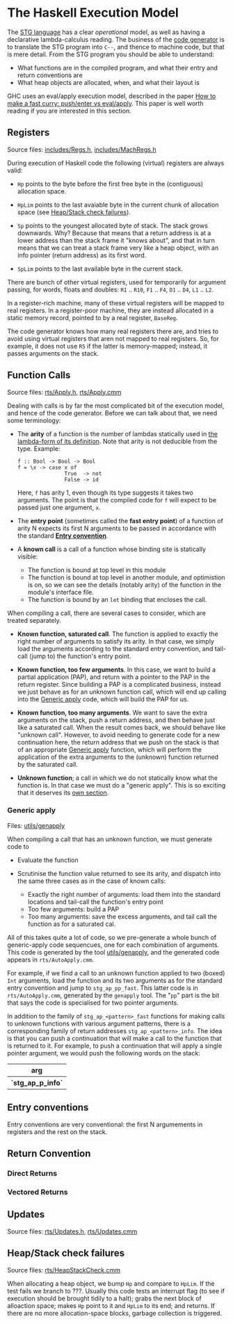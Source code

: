 # The Haskell Execution Model


The [STG language](commentary/compiler/stg-syn-type) has a clear *operational* model, as well as having a declarative lambda-calculus reading.  The business of the [code generator](commentary/compiler/code-gen) is to translate the STG program into `C--`, and thence to machine code, but that is mere detail. From the STG program you should be able to understand:

- What functions are in the compiled program, and what their entry and return conventions are
- What heap objects are allocated, when, and what their layout is


GHC uses an eval/apply execution model, described in the paper [ How to make a fast curry: push/enter vs eval/apply](http://research.microsoft.com/%7Esimonpj/papers/eval-apply).  This paper is well worth reading if you are interested in this section.

## Registers


Source files: [includes/Regs.h](/trac/ghc/browser/ghc/includes/Regs.h), [includes/MachRegs.h](/trac/ghc/browser/ghc/includes/MachRegs.h)


During execution of Haskell code the following (virtual) registers are always valid:

- `Hp` points to the byte before the first free byte in the (contiguous) allocation space.

- `HpLim` points to the last avaiable byte in the current chunk of allocation space (see [Heap/Stack check failures](#Heap/Stackcheckfailures)).

- `Sp` points to the youngest allocated byte of stack.  The stack grows downwards.  Why?  Because that means that a return address is at a lower address than the stack frame it "knows about", and that in turn means that we can treat a stack frame very like a heap object, with an info pointer (return address) as its first word.

- `SpLim` points to the last available byte in the current stack.


There are bunch of other virtual registers, used for temporarily for argument passing, for words, floats and doubles: `R1` .. `R10`, `F1` .. `F4`, `D1` .. `D4`, `L1` .. `L2`.


In a register-rich machine, many of these virtual registers will be mapped to real registers.  In a register-poor machine, they are instead allocated in a static memory record, pointed to by a real register, `BaseReg`.


The code generator knows how many real registers there are, and tries to avoid using virtual registers that aren not mapped to real registers.  So, for example, it does not use `R5` if the latter is memory-mapped; instead, it passes arguments on the stack.

## Function Calls


Source files: [rts/Apply.h](/trac/ghc/browser/ghc/rts/Apply.h), [rts/Apply.cmm](/trac/ghc/browser/ghc/rts/Apply.cmm)


Dealing with calls is by far the most complicated bit of the execution model, and hence of the code generator.  Before we can talk about that, we need some terminology:

- The **arity** of a function is the number of lambdas statically used in [the lambda-form of its definition](commentary/compiler/stg-syn-type).  Note that arity is not deducible from the type.  Example:

  ```wiki
  f :: Bool -> Bool -> Bool
  f = \x -> case x of 
                 True  -> not
                 False -> id
  ```

  Here, `f` has arity 1, even though its type suggests it takes two arguments.  The point is that the compiled code for `f` will expect to be passed just one argument, `x`.

- The **entry point** (sometimes called the **fast entry point**) of a function of arity N expects its first N  arguments to be passed in accordance with the standard **[Entry convention](commentary/rts/haskell-execution#)**.

- A **known call** is a call of a function whose binding site is statically visible:

  - The function is bound at top level in this module
  - The function is bound at top level in another module, and optimistion is on, so we can see the details (notably arity) of the function in the module's interface file.
  - The function is bound by an `let` binding that encloses the call.


When compiling a call, there are several cases to consider, which are treated separately.  

- **Known function, saturated call**.   The function is applied to exactly the right number of arguments to satisfy its arity.  In that case, we simply load the arguments according to the standard entry convention, and tail-call (jump to) the function's entry point.

- **Known function, too few arguments**.  In this case, we want to build a partial application (PAP), and return with a pointer to the PAP in the return register.  Since building a PAP is a complicated business, instead we just behave as for an unknown function call, which will end up calling into the [Generic apply](#Genericapply) code, which will build the PAP for us.

- **Known function, too many arguments**.  We want to save the extra arguments on the stack, push a return address, and then behave just like a saturated call.  When the result comes back, we should behave like "unknown call".  However, to avoid needing to generate code for a new continuation here, the return address that we push on the stack is that of an appropriate [Generic apply](#Genericapply) function, which will perform the application of the extra arguments to the (unknown) function returned by the saturated call.

- **Unknown function**;  a call in which we do not statically know what the function is.  In that case we must do a "generic apply".  This is so exciting that it deserves its [own section](commentary/rts/haskell-execution#generic-apply).

### Generic apply


Files: [utils/genapply](/trac/ghc/browser/ghc/utils/genapply)


When compiling a call that has an unknown function, we must generate code to

- Evaluate the function
- Scrutinise the function value returned to see its arity, and dispatch into the same three cases as in the case of known calls:

  - Exactly the right number of arguments: load them into the standard locations and tail-call the function's entry point
  - Too few arguments: build a PAP
  - Too many arguments: save the excess arguments, and tail call the function as for a saturated cal.


All of this takes quite a lot of code, so we pre-generate a whole bunch of generic-apply code sequencues, one for each combination of arguments.  This code is generated by the tool [utils/genapply](/trac/ghc/browser/ghc/utils/genapply), and the generated code appears in `rts/AutoApply.cmm`.


For example, if we find a call to an unknown function applied to two (boxed) `Int` arguments, load the function and its two arguments as for the standard entry convention and jump to `stg_ap_pp_fast`.  This latter code is in `rts/AutoApply.cmm`, generated by the `genapply` tool.  The "`pp`" part is the bit that says the code is specialised for two pointer arguments.


In addition to the family of `stg_ap_<pattern>_fast` functions for making calls to unknown functions with various argument patterns, there is a corresponding family of return addresses `stg_ap_<pattern>_info`.  The idea is that you can push a continuation that will make a call to the function that is returned to it.  For example, to push a continuation that will apply a single pointer argument, we would push the following words on the stack:

<table><tr><th> arg 
</th></tr>
<tr><th>`stg_ap_p_info`</th></tr></table>

## Entry conventions


Entry conventions are very conventional: the first N argumements in registers and the rest on the stack.

## Return Convention

### Direct Returns

### Vectored Returns

## Updates


Source files: [rts/Updates.h](/trac/ghc/browser/ghc/rts/Updates.h), [rts/Updates.cmm](/trac/ghc/browser/ghc/rts/Updates.cmm)

## Heap/Stack check failures


Source files: [rts/HeapStackCheck.cmm](/trac/ghc/browser/ghc/rts/HeapStackCheck.cmm)


When allocating a heap object, we bump `Hp` and compare to `HpLim`. If the test fails we branch to ???.  Usually this code tests an interrupt flag (to see if execution should be brought tidily to a halt); grabs the next block of alloaction space; makes `Hp` point to it and `HpLim` to its end; and returns.  If there are no more allocation-space blocks, garbage collection is triggered.
